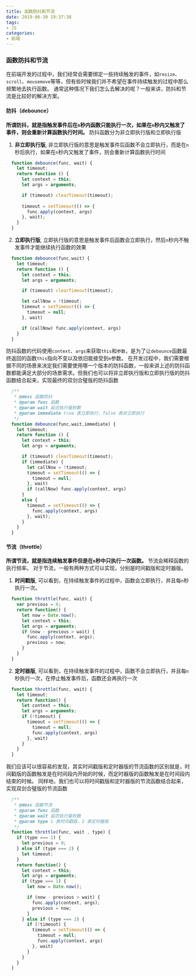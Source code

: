 ```yaml
---
title: 函数防抖和节流
date: 2019-06-30 19:37:38
tags:
- JS
categories:
- 前端
---
```


### 函数防抖和节流
在前端开发的过程中，我们经常会需要绑定一些持续触发的事件，如`resize`、`scroll`、`mousemove`等等，但有些时候我们并不希望在事件持续触发的过程中那么频繁地去执行函数。
通常这种情况下我们怎么去解决的呢？一般来讲，防抖和节流是比较好的解决方案。

<!-- more -->

#### 防抖（debounce）
**所谓防抖，就是指触发事件后在`n`秒内函数只能执行一次，如果在`n`秒内又触发了事件，则会重新计算函数执行时间。**
防抖函数分为非立即执行版和立即执行版
1. **非立即执行版**, 非立即执行版的意思是触发事件后函数不会立即执行，而是在`n`秒后执行，如果在`n`秒内又触发了事件，则会重新计算函数执行时间
  ```js
    function debounce(func, wait) {
      let timeout;
      return function () {
        let context = this;
        let args = arguments;

        if (timeout) clearTimeout(timeout);
        
        timeout = setTimeout(() => {
          func.apply(context, args)
        }, wait);
      }
    }
  ```
2. **立即执行版**, 立即执行版的意思是触发事件后函数会立即执行，然后`n`秒内不触发事件才能继续执行函数的效果
  ```js
    function debounce(func,wait) {
      let timeout;
      return function () {
        let context = this;
        let args = arguments;

        if (timeout) clearTimeout(timeout);

        let callNow = !timeout;
        timeout = setTimeout(() => {
          timeout = null;
        }, wait)

        if (callNow) func.apply(context, args)
      }
    }
  ```
防抖函数的代码使用`context`、`args`来获取`this`和`参数`，是为了让`debounce`函数最终返回的函数`this`指向不变以及依旧能接受到`e`参数。
在开发过程中，我们需要根据不同的场景来决定我们需要使用哪一个版本的防抖函数，一般来讲上述的防抖函数都能满足大部分的场景需求。但我们也可以将非立即执行版和立即执行版的防抖函数结合起来，实现最终的双剑合璧版的防抖函数
```js
  /**
   * @desc 函数防抖
   * @param func 函数
   * @param wait 延迟执行毫秒数
   * @param immediate true 表立即执行，false 表非立即执行
   */
  function debounce(func,wait,immediate) {
    let timeout;
    return function () {
      let context = this;
      let args = arguments;

      if (timeout) clearTimeout(timeout);
      if (immediate) {
        let callNow = !timeout;
        timeout = setTimeout(() => {
          timeout = null;
        }, wait)
        if (callNow) func.apply(context, args)
      }
      else {
        timeout = setTimeout(() => {
          func.apply(context, args)
        }, wait);
      }
    }
  }
```

#### 节流（throttle）
**所谓节流，就是指连续触发事件但是在`n`秒中只执行一次函数。** 节流会稀释函数的执行频率。
对于节流，一般有两种方式可以实现，分别是时间戳版和定时器版。
1. **时间戳版**, 可以看到，在持续触发事件的过程中，函数会立即执行，并且每`n`秒执行一次。
  ```js
    function throttle(func, wait) {
      var previous = 0;
      return function() {
        let now = Date.now();
        let context = this;
        let args = arguments;
        if (now - previous > wait) {
          func.apply(context, args);
          previous = now;
        }
      }
    }
  ```
2. **定时器版**, 可以看到，在持续触发事件的过程中，函数不会立即执行，并且每`n`秒执行一次，在停止触发事件后，函数还会再执行一次
  ```js
    function throttle(func, wait) {
      let timeout;
      return function() {
        let context = this;
        let args = arguments;
        if (!timeout) {
          timeout = setTimeout(() => {
            timeout = null;
            func.apply(context, args)
          }, wait)
        }
      }
    }
  ```

我们应该可以很容易的发现，其实时间戳版和定时器版的节流函数的区别就是，时间戳版的函数触发是在时间段内开始的时候，而定时器版的函数触发是在时间段内结束的时候。
同样地，我们也可以将时间戳版和定时器版的节流函数结合起来，实现双剑合璧版的节流函数
```js
  /**
   * @desc 函数节流
   * @param func 函数
   * @param wait 延迟执行毫秒数
   * @param type 1 表时间戳版，2 表定时器版
   */
  function throttle(func, wait , type) {
    if (type === 1) {
      let previous = 0;
    } else if (type === 2) {
      let timeout;
    }
    return function() {
      let context = this;
      let args = arguments;
      if (type === 1) {
        let now = Date.now();

        if (now - previous > wait) {
          func.apply(context, args);
          previous = now;
        }
      } else if (type === 2) {
        if (!timeout) {
          timeout = setTimeout(() => {
            timeout = null;
            func.apply(context, args)
          }, wait)
        }
      }
    }
  }
```
